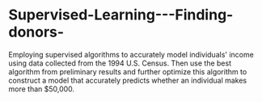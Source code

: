 # Supervised-Learning---Finding-donors-
Employing supervised algorithms to accurately model individuals' income using data collected from the 1994 U.S. Census. 
Then use the best algorithm from preliminary results and further optimize this algorithm to construct a model that accurately predicts whether an individual makes more than $50,000. 
